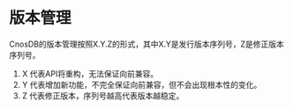 # 版本管理

CnosDB的版本管理按照X.Y.Z的形式，其中X.Y是发行版本序列号，Z是修正版本序列号。

1. X 代表API将重构，无法保证向前兼容。
2. Y 代表增加新功能，不完全保证向前兼容，但不会出现根本性的变化。
3. Z 代表修正版本，序列号越高代表版本越稳定。
